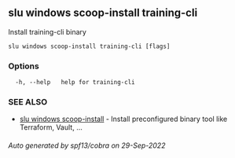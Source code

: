 ## slu windows scoop-install training-cli

Install training-cli binary

```
slu windows scoop-install training-cli [flags]
```

### Options

```
  -h, --help   help for training-cli
```

### SEE ALSO

* [slu windows scoop-install](slu_windows_scoop-install.md)	 - Install preconfigured binary tool like Terraform, Vault, ...

###### Auto generated by spf13/cobra on 29-Sep-2022
